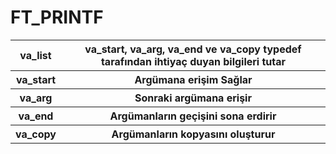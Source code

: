 <h1>FT_PRINTF</h1>


<table>
  <tr>
    <th>va_list </th>
    <th>va_start, va_arg, va_end ve va_copy typedef tarafından ihtiyaç duyan bilgileri tutar</th>
  </tr>
  <tr>
    <th>va_start</th>
    <th>Argümana erişim Sağlar</th>
  </tr>
  <tr>
    <th>va_arg</th>
    <th>Sonraki argümana erişir</th>
  </tr>
  <tr>
    <th>va_end</th>
    <th>Argümanların geçişini sona erdirir</th>
  </tr>
  <tr>
    <th>va_copy</th>
    <th>Argümanların kopyasını oluşturur</th>
  </tr>
 </table>
